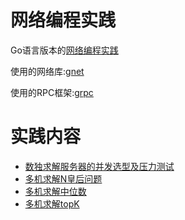 网络编程实践
==
Go语言版本的[网络编程实践](http://boolan.com/study/course/4)

使用的网络库:[gnet](https://github.com/MaxnSter/gnet)

使用的RPC框架:[grpc](https://github.com/grpc/grpc-go)

实践内容
==
- [数独求解服务器的并发选型及压力测试](https://github.com/MaxnSter/network_practice/tree/master/sudoku)
- [多机求解N皇后问题](https://github.com/MaxnSter/network_practice/tree/master/nqueens)
- [多机求解中位数](https://github.com/MaxnSter/network_practice/tree/master/median)
- [多机求解topK](https://github.com/MaxnSter/network_practice/tree/master/topk)


